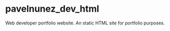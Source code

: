# pavelnunez_dev_html
Web developer portfolio website. An static HTML site for portfolio purposes.  
